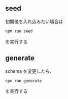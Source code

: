 ## seed

初期値を入れ込みたい場合は

```bash
npm run seed
```

を実行する

## generate

schema を変更したら、

```bash
npm run generate
```

を実行する
